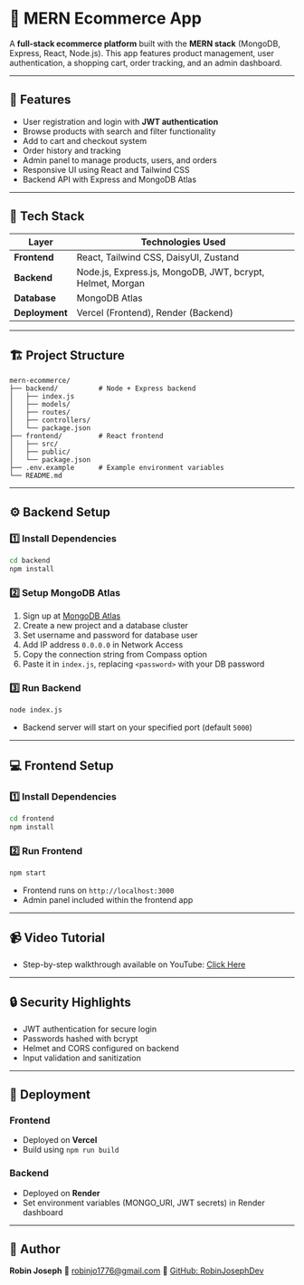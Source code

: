 # 🛒 MERN Ecommerce App

A **full-stack ecommerce platform** built with the **MERN stack** (MongoDB, Express, React, Node.js). This app features product management, user authentication, a shopping cart, order tracking, and an admin dashboard.

---

## 🚀 Features

* User registration and login with **JWT authentication**
* Browse products with search and filter functionality
* Add to cart and checkout system
* Order history and tracking
* Admin panel to manage products, users, and orders
* Responsive UI using React and Tailwind CSS
* Backend API with Express and MongoDB Atlas

---

## 🧰 Tech Stack

| Layer          | Technologies Used                                         |
| -------------- | --------------------------------------------------------- |
| **Frontend**   | React, Tailwind CSS, DaisyUI, Zustand                     |
| **Backend**    | Node.js, Express.js, MongoDB, JWT, bcrypt, Helmet, Morgan |
| **Database**   | MongoDB Atlas                                             |
| **Deployment** | Vercel (Frontend), Render (Backend)                       |

---

## 🏗️ Project Structure

```
mern-ecommerce/
├── backend/          # Node + Express backend
│   ├── index.js
│   ├── models/
│   ├── routes/
│   ├── controllers/
│   └── package.json
├── frontend/         # React frontend
│   ├── src/
│   ├── public/
│   └── package.json
├── .env.example      # Example environment variables
└── README.md
```

---

## ⚙️ Backend Setup

### 1️⃣ Install Dependencies

```bash
cd backend
npm install
```

### 2️⃣ Setup MongoDB Atlas

1. Sign up at [MongoDB Atlas](https://www.mongodb.com/cloud/atlas)
2. Create a new project and a database cluster
3. Set username and password for database user
4. Add IP address `0.0.0.0` in Network Access
5. Copy the connection string from Compass option
6. Paste it in `index.js`, replacing `<password>` with your DB password

### 3️⃣ Run Backend

```bash
node index.js
```

* Backend server will start on your specified port (default `5000`)

---

## 💻 Frontend Setup

### 1️⃣ Install Dependencies

```bash
cd frontend
npm install
```

### 2️⃣ Run Frontend

```bash
npm start
```

* Frontend runs on `http://localhost:3000`
* Admin panel included within the frontend app

---

## 📹 Video Tutorial

* Step-by-step walkthrough available on YouTube: [Click Here](https://youtu.be/9ObIuvWFaSI)

---

## 🔒 Security Highlights

* JWT authentication for secure login
* Passwords hashed with bcrypt
* Helmet and CORS configured on backend
* Input validation and sanitization

---

## 🚀 Deployment

### Frontend

* Deployed on **Vercel**
* Build using `npm run build`

### Backend

* Deployed on **Render**
* Set environment variables (MONGO_URI, JWT secrets) in Render dashboard

---

## 👤 Author

**Robin Joseph**
📧 [robinjo1776@gmail.com](mailto:robinjo1776@gmail.com)
🔗 [GitHub: RobinJosephDev](https://github.com/RobinJosephDev)
